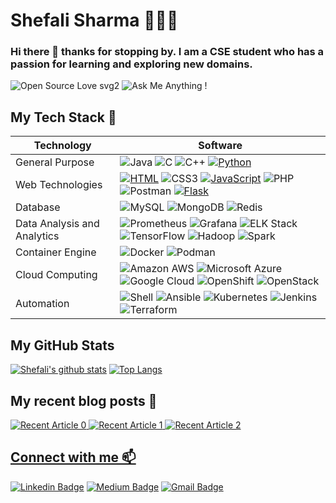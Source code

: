 # Shefali Sharma 👩🏻‍💻
### Hi there 👋 thanks for stopping by. I am a CSE student who has a passion for learning and exploring new domains.

![Open Source Love svg2](https://badges.frapsoft.com/os/v2/open-source.svg?v=103)
![Ask Me Anything !](https://img.shields.io/badge/Ask%20me-anything-1abc9c.svg)

## My Tech Stack 🧰
|Technology| Software|
|-|-|
|General Purpose| ![Java](https://img.shields.io/badge/-java-E34A86?style=flat-square&logo=java) ![C](https://img.shields.io/badge/-C-000?&logo=C) ![C++](https://img.shields.io/badge/-C++-00599C?style=flat-square&logo=c) [![Python](https://img.shields.io/badge/-Python-3776AB?style=flat-square&logo=python&logoColor=ffffff)](https://www.python.org/) |
|Web Technologies| [![HTML](https://img.shields.io/static/v1?label=&message=HTML&color=ff751a&logo=HTML5&logoColor=FFFFFF)](https://developer.mozilla.org/en-US/docs/Web/Guide/HTML/HTML5) ![CSS3](https://img.shields.io/badge/-CSS3-1572B6?style=flat-square&logo=css3) [![JavaScript](https://img.shields.io/badge/-JavaScript-%23F7DF1C?style=flat-square&logo=javascript&logoColor=000000&labelColor=%23F7DF1C&color=%23FFCE5A)](https://www.javascript.com/) ![PHP](https://img.shields.io/badge/-php-394989?style=plastic&logo=php) ![Postman](https://img.shields.io/badge/Postman-black?style=flat-square&logo=postman) [![Flask](https://img.shields.io/badge/-Flask-000000?style=flat-square&logo=Flask&logoColor=ffffff)](https://flask.palletsprojects.com/) |  
|Database| ![MySQL](https://img.shields.io/badge/-MySQL-black?style=flat-square&logo=mysql) ![MongoDB](https://img.shields.io/badge/-MongoDB-black?style=flat-square&logo=mongodb) ![Redis](https://img.shields.io/badge/-Redis-black?style=flat-square&logo=Redis)   |
|Data Analysis and Analytics| ![Prometheus](https://img.shields.io/badge/-Prometheus-DF4F2B?style=flat-square&logo=Prometheus&logoColor=ffffff) ![Grafana](https://img.shields.io/badge/-Grafana-000?&logo=Grafana) ![ELK Stack](https://img.shields.io/badge/-Elastic%20Stack-005571?style=flat-square&logo=Elastic%20Stack) ![TensorFlow](https://img.shields.io/badge/-TensorFlow-FF6F00?style=flat-square&logo=TensorFlow&logoColor=ffffff) ![Hadoop](https://img.shields.io/badge/-Hadoop-66CCFF?style=flat-square&logo=Apache%20Hadoop&logoColor=FFFF00) ![Spark](https://img.shields.io/badge/-Apache%20Spark-FFFFFF?style=flat-square&logo=Apache%20Spark&logoColor=E25A1C)   | 
|Container Engine| ![Docker](https://img.shields.io/badge/-Docker-black?style=flat-square&logo=docker) ![Podman](https://img.shields.io/badge/-Podman-black?style=flat-square&logo=podman)|
|Cloud Computing| ![Amazon AWS](https://img.shields.io/badge/Amazon%20AWS-232F3E?style=flat-square&logo=amazon-aws) ![Microsoft Azure](https://img.shields.io/badge/Microsoft%20Azure-232F7E?style=flat-square&logo=microsoft-azure) ![Google Cloud](https://img.shields.io/badge/Google%20Cloud-black?style=flat-square&logo=google-cloud) ![OpenShift](https://img.shields.io/badge/-OpenShift-EE0000?style=flat-square&logo=red%20hat%20open%20shift&logoColor=ffffff) ![OpenStack](https://img.shields.io/badge/-OpenStack-ED1944?style=flat-square&logo=OpenStack&logoColor=ffffff)|
|Automation| ![Shell](https://img.shields.io/badge/-Shell-blasck?style=plastic&logo=Shell) ![Ansible](https://img.shields.io/badge/Ansible-black?style=flat-square&logo=ansible) ![Kubernetes](https://img.shields.io/badge/-Kubernetes-326CE5?style=flat-square&logo=Kubernetes&logoColor=ffffff)  ![Jenkins](https://img.shields.io/badge/-Jenkins-black?style=plastic&logo=Jenkins) ![Terraform](https://img.shields.io/badge/-Terraform-7B42BC?style=flat-square&logo=Terraform)|
## My GitHub Stats 
[![Shefali's github stats](https://github-readme-stats.vercel.app/api?username=Shefali321&count_private=true&show_icons=true&theme=radical&hide_rank=false)](https://github.com/anuraghazra/github-readme-stats) [![Top Langs](https://github-readme-stats.vercel.app/api/top-langs/?username=Shefali321&layout=compact&theme=radical)](https://github.com/anuraghazra/github-readme-stats)

## My recent blog posts 🔆
<a target="_blank" href="https://github-readme-medium-recent-article.vercel.app/medium/@sshefali021/0"><img src="https://github-readme-medium-recent-article.vercel.app/medium/@sshefali021/0" alt="Recent Article 0">
<a target="_blank" href="https://github-readme-medium-recent-article.vercel.app/medium/@sshefali021/1"><img src="https://github-readme-medium-recent-article.vercel.app/medium/@sshefali021/1" alt="Recent Article 1">
<a target="_blank" href="https://github-readme-medium-recent-article.vercel.app/medium/@sshefali021/2"><img src="https://github-readme-medium-recent-article.vercel.app/medium/@sshefali021/2" alt="Recent Article 2">

<!--
Here are some ideas to get you started:

- 🔭 I’m currently working on ...
- 🌱 I’m currently learning ...
- 👯 I’m looking to collaborate on ...
- 🤔 I’m looking for help with ...git config --global http.sslBackend schannel
- 💬 Ask me about ...
- 📫 How to reach me: ...
- 😄 Pronouns: ...
- ⚡ Fun fact: ...
-->
## Connect with me 📫
[![Linkedin Badge](https://img.shields.io/badge/-Shefali%20Sharma-blue?style=social&logo=Linkedin&logoColor=blue&link=https://www.linkedin.com/in/sharma-shefali/)](https://www.linkedin.com/in/sharma-shefali/) [![Medium Badge](https://img.shields.io/badge/-@sshefali021-03a57a?style=flat-square&labelColor=000000&logo=Medium&link=https://medium.com/@sshefali021/)](https://medium.com/@sshefali021) [![Gmail Badge](https://img.shields.io/badge/-sshefali021-c14438?style=social&logo=Gmail&logoColor=red&link=mailto:sshefali021@gmail.com)](mailto:sshefali021@gmail.com) 
